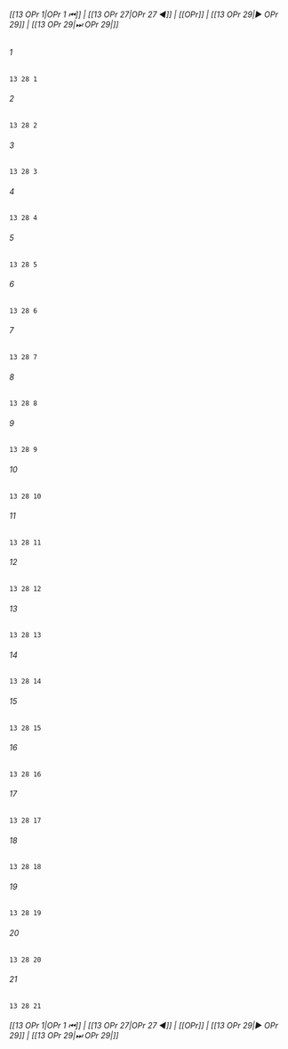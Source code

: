 
###### [[13 OPr 1|OPr 1 ⏮]] | [[13 OPr 27|OPr 27 ◀]] | [[OPr]] | [[13 OPr 29|▶ OPr 29]] | [[13 OPr 29|⏭ OPr 29|]]

###### 1
``` verse
13 28 1 
```
###### 2
``` verse
13 28 2 
```
###### 3
``` verse
13 28 3 
```
###### 4
``` verse
13 28 4 
```
###### 5
``` verse
13 28 5 
```
###### 6
``` verse
13 28 6 
```
###### 7
``` verse
13 28 7 
```
###### 8
``` verse
13 28 8 
```
###### 9
``` verse
13 28 9 
```
###### 10
``` verse
13 28 10 
```
###### 11
``` verse
13 28 11 
```
###### 12
``` verse
13 28 12 
```
###### 13
``` verse
13 28 13 
```
###### 14
``` verse
13 28 14 
```
###### 15
``` verse
13 28 15 
```
###### 16
``` verse
13 28 16 
```
###### 17
``` verse
13 28 17 
```
###### 18
``` verse
13 28 18 
```
###### 19
``` verse
13 28 19 
```
###### 20
``` verse
13 28 20 
```
###### 21
``` verse
13 28 21 
```

###### [[13 OPr 1|OPr 1 ⏮]] | [[13 OPr 27|OPr 27 ◀]] | [[OPr]] | [[13 OPr 29|▶ OPr 29]] | [[13 OPr 29|⏭ OPr 29|]]

